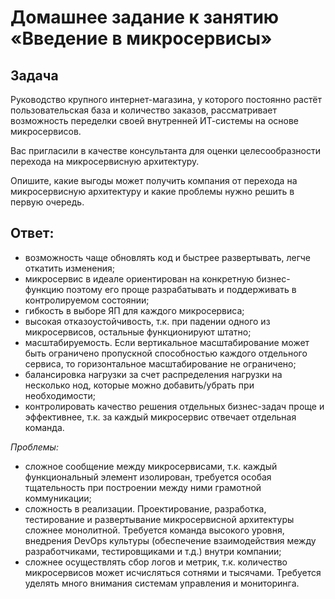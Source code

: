 # Домашнее задание к занятию «Введение в микросервисы»

## Задача

Руководство крупного интернет-магазина, у которого постоянно растёт пользовательская база и количество заказов, рассматривает возможность переделки своей внутренней   ИТ-системы на основе микросервисов. 

Вас пригласили в качестве консультанта для оценки целесообразности перехода на микросервисную архитектуру. 

Опишите, какие выгоды может получить компания от перехода на микросервисную архитектуру и какие проблемы нужно решить в первую очередь.


## Ответ:

* возможность чаще обновлять код и быстрее развертывать, легче откатить изменения;
* микросервис в идеале ориентирован на конкретную бизнес-функцию поэтому его проще разрабатывать и поддерживать в контролируемом состоянии;
* гибкость в выборе ЯП для каждого микросервиса;
* высокая отказоустойчивость, т.к. при падении одного из микросервисов, остальные функционируют штатно;
* масштабируемость. Если вертикальное масштабирование может быть ограничено пропускной способностью каждого отдельного сервиса, то горизонтальное масштабирование не ограничено;
* балансировка нагрузки за счет распределения нагрузки на несколько нод, которые можно добавить/убрать при необходимости;
* контролировать качество решения отдельных бизнес-задач проще и эффективнее, т.к. за каждый микросервис отвечает отдельная команда.

*Проблемы:*  

* сложное сообщение между микросервисами, т.к. каждый функциональный элемент изолирован, требуется особая тщательность при построении между ними грамотной коммуникации;
* сложность в реализации. Проектирование, разработка, тестирование и развертывание микросервисной архитектуры сложнее монолитной. Требуется команда высокого уровня, внедрения DevOps культуры (обеспечение взаимодействия между разработчиками, тестировщиками и т.д.) внутри компании;
* сложнее осуществлять сбор логов и метрик, т.к. количество микросервисов может исчисляться сотнями и тысячами. Требуется уделять много внимания системам управления и мониторинга.

